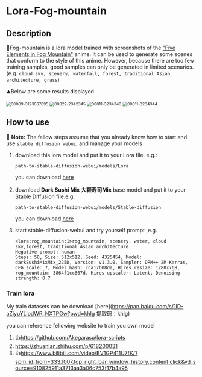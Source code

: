 # Lora-Fog-mountain

## Description

🌴Fog-mountain is a lora model trained with screenshots of the ["Five Elements in Fog Mountain"](https://movie.douban.com/subject/30395914/) anime. It can be used to generate some scenes that conform to the style of this anime. However, because there are too few training samples, good samples can only be generated in limited scenarios.(e.g. `cloud sky, scenery, waterfall, forest, traditional Asian architecture, grass`)



⛰Below are some results displayed

<img src="https://gitee.com/develop-more/pic-bed/raw/master/img/00009-3123067695.png" alt="00009-3123067695" style="zoom:75%;" />



<img src="https://gitee.com/develop-more/pic-bed/raw/master/img/00022-2342345.png" alt="00022-2342345" style="zoom:75%;" />



<img src="https://gitee.com/develop-more/pic-bed/raw/master/img/00011-3234343.png" alt="00011-3234343" style="zoom:75%;" />



<img src="https://gitee.com/develop-more/pic-bed/raw/master/img/00015-3234343.png" alt="00011-3234344" style="zoom:75%"/>

## How to use

:book: **Note:** The fellow steps assume that you already know how to start and use `stable diffusion webui`, and manage your models

1. download this lora model and put it to your Lora file. e.g.:

   ```
   path-to-stable-diffusion-webui/models/Lora
   ```

   you can download [here](https://civitai.com/models/127130/fogmountain-or-or)

2. download **Dark Sushi Mix 大颗寿司Mix** base model and put it to your Stable Diffusion file.e.g.

   ```
   path-to-stable-diffusion-webui/models/Stable-diffusion
   ```

   you can download [here](https://civitai.com/models/24779?modelVersionId=93208)

3. start stable-diffusion-webui and try yourself prompt ,e.g.

   ```
   <lora:rog_mountain:1>rog_mountain, scenery. water, cloud sky,forest, traditional Asian architecture
   Negative prompt: human
   Steps: 50, Size: 512x512, Seed: 4325454, Model: darkSushiMixMix_225D, Version: v1.3.0, Sampler: DPM++ 2M Karras, CFG scale: 7, Model hash: cca17b08da, Hires resize: 1280x768, rog_mountain: 3864f1cc667d, Hires upscaler: Latent, Denoising strength: 0.7
   ```





### Train lora

My train datasets can be download [here](https://pan.baidu.com/s/1ID-aZiyuYLlodWR_NXTPGw?pwd=khlg 
提取码：khlg)

 you can reference fellowing website to train you own model

1. 👍https://github.com/Akegarasu/lora-scripts
2. https://zhuanlan.zhihu.com/p/618200031
3. 👍https://www.bilibili.com/video/BV1GP411U7fK/?spm_id_from=333.1007.top_right_bar_window_history.content.click&vd_source=910825911a3713aa3a06c753f17b4a95

